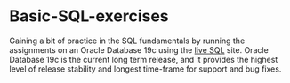 # Basic-SQL-exercises

Gaining a bit of practice in the SQL fundamentals by running the assignments on an Oracle Database 19c using the [live SQL](https://livesql.oracle.com/apex/f?p=590:1000) site. Oracle Database 19c is the current long term release, and it provides the highest level of release stability and longest time-frame for support and bug fixes. 
